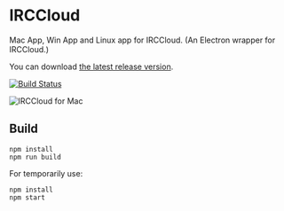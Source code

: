 # IRCCloud

Mac App, Win App and Linux app for IRCCloud. (An Electron wrapper for IRCCloud.)

You can download [the latest release version](https://github.com/dalinaum/IRCCloud/releases/tag/v0.7).

[![Build Status](https://travis-ci.org/dalinaum/IRCCloud.svg)](https://travis-ci.org/dalinaum/IRCCloud)

![IRCCloud for Mac](https://cloud.githubusercontent.com/assets/145585/8322441/0c1814c4-1a70-11e5-8d88-4df80ce071c3.png)

## Build

````
npm install
npm run build
````

For temporarily use:

````
npm install
npm start
````
